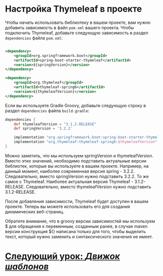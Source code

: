 # Настройка Thymeleaf в проекте

Чтобы начать использовать библиотеку в вашем проекте, вам нужно добавить зависимость в файл `pom.xml` вашего проекта. Чтобы подключить Thymeleaf, добавьте следующую зависимость в раздел `dependencies` файла `pom.xml`:

```xml 

<dependency>
    <groupId>org.springframework.boot</groupId>
    <artifactId>spring-boot-starter-thymeleaf</artifactId>
    <version>${springVersion}</version>
</dependency>

<dependency>
    <groupId>org.thymeleaf</groupId>
    <artifactId>thymeleaf-spring6</artifactId>
    <version>${thymeleafVersion}</version>
</dependency>
```

Если вы используете Gradle Groovy, добавьте следующую строку в раздел `dependencies` файла `build.gradle`:

```groovy
dependencies {
    def thymeleafVersion = "3.1.2.RELEASE"
    def springVersion = '3.2.2'

    implementation "org.springframework.boot:spring-boot-starter-thymeleaf:$springVersion"
    implementation "org.thymeleaf:thymeleaf-spring6:$thymeleafVersion"
}
```

Можно заметить, что мы используем springVersion и thymeleafVersion. Вместо этих значений, необходимо подставить актуальные версии библиотек, которые вы используете в вашем проекте. Например, на данный момент, наиболее современная версия spring - 3.2.2. Следовательно, вместо springVersion нужно подставить 3.2.2. То же самое с Thymeleaf. Наиболее актуальная версия Thymeleaf - 3.1.2-RELEASE. Следовательно, вместо thymeleafVersion нужно подставить 3.1.2-RELEASE.

После добавления зависимости, Thymeleaf будет доступен в вашем проекте. Теперь вы можете использовать его для создания динамических веб-страниц.

Обратите внимание, что в groovy версии зависимостей мы используем $ для обращения к переменным, созданным ранее, в случае maven версии конструкция ${} написана только для того, чтобы выделить текст, который нужно заменить и синтаксического значения не имеет. 

# [**Следующий урок**: *Движок шаблонов*](template-engine.md)